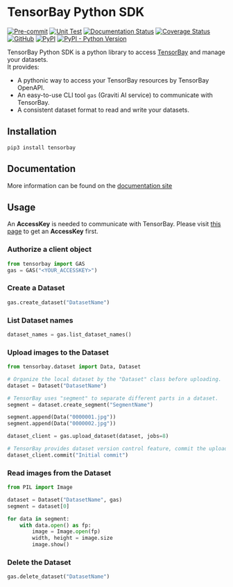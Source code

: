 # TensorBay Python SDK

[![Pre-commit](https://github.com/Graviti-AI/tensorbay-python-sdk/actions/workflows/pre-commit.yaml/badge.svg)](https://github.com/Graviti-AI/tensorbay-python-sdk/actions/workflows/pre-commit.yaml)
[![Unit Test](https://github.com/Graviti-AI/tensorbay-python-sdk/actions/workflows/unit_test.yaml/badge.svg)](https://github.com/Graviti-AI/tensorbay-python-sdk/actions/workflows/unit_test.yaml)
[![Documentation Status](https://readthedocs.org/projects/tensorbay-python-sdk/badge/?version=latest)](https://tensorbay-python-sdk.graviti.com/en/latest/?badge=latest)
[![Coverage Status](https://coveralls.io/repos/github/Graviti-AI/tensorbay-python-sdk/badge.svg)](https://coveralls.io/github/Graviti-AI/tensorbay-python-sdk)
[![GitHub](https://img.shields.io/github/license/Graviti-AI/tensorbay-python-sdk)](https://github.com/Graviti-AI/tensorbay-python-sdk/blob/main/LICENSE)
[![PyPI](https://img.shields.io/pypi/v/tensorbay)](https://pypi.org/project/tensorbay/)
[![PyPI - Python Version](https://img.shields.io/pypi/pyversions/tensorbay)](https://pypi.org/project/tensorbay/)

TensorBay Python SDK is a python library to access [TensorBay](https://www.graviti.cn/tensorBay)
and manage your datasets.  
It provides:

-   A pythonic way to access your TensorBay resources by TensorBay OpenAPI.
-   An easy-to-use CLI tool `gas` (Graviti AI service) to communicate with TensorBay.
-   A consistent dataset format to read and write your datasets.

## Installation

```console
pip3 install tensorbay
```

## Documentation

More information can be found on the [documentation site](https://tensorbay-python-sdk.graviti.com/)

## Usage

An **AccessKey** is needed to communicate with TensorBay.
Please visit [this page](https://gas.graviti.cn/tensorbay/developer) to get an **AccessKey** first.

### Authorize a client object

```python
from tensorbay import GAS
gas = GAS("<YOUR_ACCESSKEY>")
```

### Create a Dataset

```python
gas.create_dataset("DatasetName")
```

### List Dataset names

```python
dataset_names = gas.list_dataset_names()
```

### Upload images to the Dataset

```python
from tensorbay.dataset import Data, Dataset

# Organize the local dataset by the "Dataset" class before uploading.
dataset = Dataset("DatasetName")

# TensorBay uses "segment" to separate different parts in a dataset.
segment = dataset.create_segment("SegmentName")

segment.append(Data("0000001.jpg"))
segment.append(Data("0000002.jpg"))

dataset_client = gas.upload_dataset(dataset, jobs=8)

# TensorBay provides dataset version control feature, commit the uploaded data before using it.
dataset_client.commit("Initial commit")
```

### Read images from the Dataset

```python
from PIL import Image

dataset = Dataset("DatasetName", gas)
segment = dataset[0]

for data in segment:
    with data.open() as fp:
        image = Image.open(fp)
        width, height = image.size
        image.show()
```

### Delete the Dataset

```python
gas.delete_dataset("DatasetName")
```
